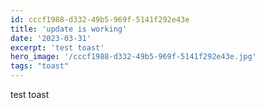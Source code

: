 ```yaml
---
id: cccf1988-d332-49b5-969f-5141f292e43e
title: 'update is working'
date: '2023-03-31'
excerpt: 'test toast'
hero_image: '/cccf1988-d332-49b5-969f-5141f292e43e.jpg'
tags: "toast"
---
```



test toast

